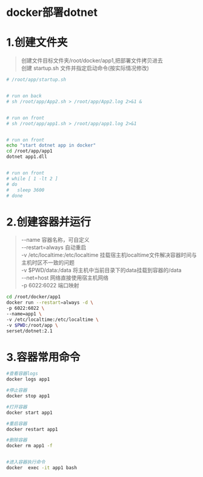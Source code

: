 # docker部署dotnet
 
# 1.创建文件夹
> 创建文件目标文件夹/root/docker/app1,把部署文件拷贝进去  
> 创建 startup.sh 文件并指定启动命令(按实际情况修改)  

``` bash
# /root/app/startup.sh


# run on back
# sh /root/app/App2.sh > /root/app/App2.log 2>&1 &


# run on front
# sh /root/app/app1.sh > /root/app/app1.log 2>&1


# run on front
echo "start dotnet app in docker"
cd /root/app/app1
dotnet app1.dll


# run on front
# while [ 1 -lt 2 ]
# do
# 	sleep 3600
# done

```


# 2.创建容器并运行
> --name 容器名称，可自定义  
> --restart=always 自动重启  
> -v /etc/localtime:/etc/localtime 挂载宿主机localtime文件解决容器时间与主机时区不一致的问题  
> -v $PWD/data:/data 将主机中当前目录下的data挂载到容器的/data  
> --net=host 网络直接使用宿主机网络  
> -p 6022:6022 端口映射  

``` bash
cd /root/docker/app1
docker run --restart=always -d \
-p 6022:6022 \
--name=app1 \
-v /etc/localtime:/etc/localtime \
-v $PWD:/root/app \
serset/dotnet:2.1

```

# 3.容器常用命令

``` bash
#查看容器logs
docker logs app1

#停止容器
docker stop app1

#打开容器
docker start app1

#重启容器
docker restart app1

#删除容器
docker rm app1 -f


#进入容器执行命令
docker  exec -it app1 bash

```
